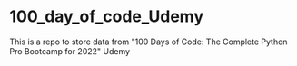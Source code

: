 # 100_day_of_code_Udemy
This is a repo to store data from "100 Days of Code: The Complete Python Pro Bootcamp for 2022" Udemy
